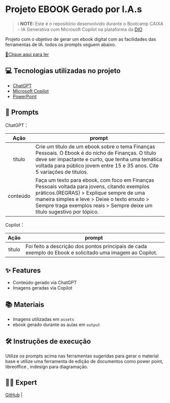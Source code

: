 

# Projeto EBOOK Gerado por I.A.s


 > ℹ️ **NOTE:** Este é o repositório desenvolvido durante o Bootcamp CAIXA - IA Generativa com Microsoft Copilot na plataforma da [DIO](https://dio.me)

Projeto com o objetivo de gerar um ebook digital com as facilidades das ferramentas de IA. todos os prompts
seguem abaixo.

<a href="https://github.com/felipeAguiarCode/prompts-recipe-to-create-a-ebook/blob/main/output/ebook%20-%20css%20jedi%20output.pdf" title="View PDF now"> 📕Clique aqui para ler</a>

## 💻 Tecnologias utilizadas no projeto

- [ChatGPT](https://chat.openai.com/) 
- [Microsoft Copilot](https://copilot.microsoft.com/onboarding)
- [PowerPoint](https://www.microsoft.com/en/microsoft-365/powerpoint)

## 🧠 Prompts


ChatGPT：

|   Ação   | prompt                                                                                                                                                                                                                                                                         |
| :------: | ------------------------------------------------------------------------------------------------------------------------------------------------------------------------------------------------------------------------------------------------------------------------------ |
|  título  | Crie um título de um ebook sobre o tema Finanças Pessoais. O Ebook é do nicho de Finanças. O título deve ser impactante e curto, que tenha uma temática voltada para público jovem entre 15 e 35 anos. Cite 5 variações de títulos.|
| conteúdo | Faça um texto para ebook, com foco em Finanças Pessoais voltada para jovens, citando exemplos práticos.{REGRAS} > Explique sempre de uma maneira simples e leve > Deixe o texto enxuto > Sempre traga exemplos reais > Sempre deixe um título sugestivo por tópico.|


Copilot：

|  Ação  | prompt                                                                                 |
| :----: | -------------------------------------------------------------------------------------- |
| título | Foi feito a descrição dos pontos principais de cada exemplo do Ebook e solicitado uma imagem ao Copilot. |

## ✨ Features

- Conteúdo gerado via ChatGPT
- Imagens geradas via Copilot

## 📚 Materiais

- Imagens utilizadas em `assets`
- ebook gerado durante as aulas em `output`

## 🛠️ Instruções de execução

Utilize os prompts acima nas ferramentas sugeridas para gerar o material base e utilize uma ferramenta de edição de documentos como power point, libreoffice , indesign para diagramação.

## 👨‍💻 Expert

<p>
    <a href="https://github.com/Guilherme-hdias/Guilherme-hdias">
    GitHub</a>&nbsp;|&nbsp;
   
</p>
<br/><br/>
<p>
